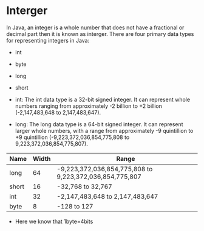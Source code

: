 # Interger
In Java, an integer is a whole number that does not have a fractional or decimal part then it is known as interger. There are four primary data types for representing integers in Java:
* int
* byte
* long
* short
* int: The int data type is a 32-bit signed integer. It can represent whole numbers ranging from approximately -2 billion to +2 billion (-2,147,483,648 to 2,147,483,647).

* long: The long data type is a 64-bit signed integer. It can represent larger whole numbers, with a range from approximately -9 quintillion to +9 quintillion (-9,223,372,036,854,775,808 to 9,223,372,036,854,775,807).
 
|Name      |    Width        |         Range                                               |
|----------|-----------------|-------------------------------------------------------------|
| long     |    64           |  -9,223,372,036,854,775,808 to 9,223,372,036,854,775,807    |                              
| short    |    16           |      -32,768 to 32,767                                      |
| int      |    32           |     -2,147,483,648 to 2,147,483,647                         |
| byte     |    8            |      -128 to 127                                            |

* Here we know that 1byte=4bits